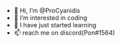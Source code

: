 - 👋 Hi, I’m @ProCyanidis
- 👀 I’m interested in coding
- 🌱 I have just started learning
- 📫 reach me on discord(Pon#1564)

<!---
ProCyanidis/ProCyanidis is a ✨ special ✨ repository because its `README.md` (this file) appears on your GitHub profile.
You can click the Preview link to take a look at your changes.
--->
